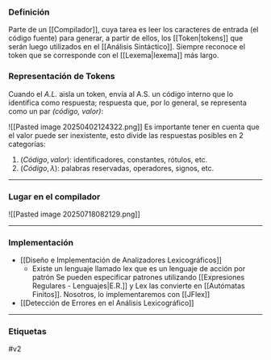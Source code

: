 ### Definición 

Parte de un [[Compilador]], cuya tarea es leer los caracteres de entrada (el código fuente) para generar, a partir de ellos, los [[Token|tokens]] que serán luego utilizados en el [[Análisis Sintáctico]]. 
Siempre reconoce el token que se corresponde con el [[Lexema|lexema]] más largo.

### Representación de Tokens

Cuando el *A.L.* aisla un token, envía al A.S. un código interno que lo identifica como respuesta; respuesta que, por lo general, se representa como un par *(código, valor)*:

![[Pasted image 20250402124322.png]]
Es importante tener en cuenta que el valor puede ser inexistente, esto divide las respuestas posibles en 2 categorías:
1. $(Código,valor)$: identificadores, constantes, rótulos, etc.  
2. $(Código,λ)$: palabras reservadas, operadores, signos, etc.

***
### Lugar en el compilador

![[Pasted image 20250718082129.png]]

*** 
### Implementación

- [[Diseño e Implementación de Analizadores Lexicográficos]] 
	- Existe un lenguaje llamado lex que es un lenguaje de acción por patrón Se pueden especificar patrones utilizando [[Expresiones Regulares - Lenguajes|E.R.]] y Lex las convierte en [[Autómatas Finitos]].  Nosotros, lo implementaremos con [[JFlex]]
- [[Detección de Errores en el Análisis Lexicográfico]] 

***
### Etiquetas
#v2 